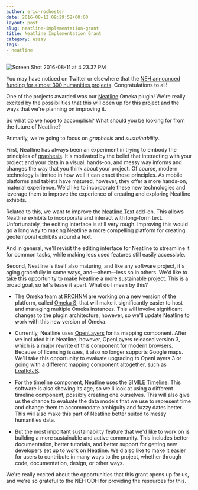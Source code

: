 ```yaml
---
author: eric-rochester
date: 2016-08-12 09:29:52+00:00
layout: post
slug: neatline-implementation-grant
title: Neatline Implementation Grant
category: essay
tags:
- neatline
---
```


![Screen Shot 2016-08-11 at 4.23.37 PM](http://static.scholarslab.org/wp-content/uploads/2016/08/Screen-Shot-2016-08-11-at-4.23.37-PM.png)

You may have noticed on Twitter or elsewhere that the [NEH announced funding for almost 300 humanities projects](http://www.neh.gov/news/press-release/2016-08-09). Congratulations to all!



One of the projects awarded was our [Neatline](http://neatline.org/) Omeka plugin! We're really excited by the possibilities that this will open up for this project and the ways that we're planning on improving it.



So what do we hope to accomplish? What should you be looking for from the future of Neatline?



Primarily, we're going to focus on _graphesis_ and _sustainability_.



First, Neatline has always been an experiment in trying to embody the principles of [graphesis](https://docs.google.com/viewer?a=v&pid=sites&srcid=ZGVmYXVsdGRvbWFpbnxlbmdhZ2VtZW50YnlkZXNpZ258Z3g6NzY1ZGY3ZWRmMmRkYTY3NA). It's motivated by the belief that interacting with your project and your data in a visual, hands-on, and messy way informs and changes the way that you think about your project. Of course, modern technology is limited in how well it can enact these principles. As mobile platforms and tablets have matured, however, they offer a more hands-on, material experience. We'd like to incorporate these new technologies and leverage them to improve the experience of creating and exploring Neatline exhibits.



Related to this, we want to improve the [Neatline Text](https://omeka.org/add-ons/plugins/neatlinetext/) add-on. This allows Neatline exhibits to incorporate and interact with long-form text. Unfortunately, the editing interface is still very rough. Improving this would go a long way to making Neatline a more compelling platform for creating geotemporal exhibits around a text.



And in general, we'll revisit the editing interface for Neatline to streamline it for common tasks, while making less used features still easily accessible.



Second, Neatline is itself also maturing, and like any software project, it's aging gracefully in some ways, and&mdash;ahem&mdash;less so in others. We'd like to take this opportunity to make Neatline a more sustainable project. This is a broad goal, so let's tease it apart. What do I mean by this?





  * The Omeka team at [RRCHNM](http://chnm.gmu.edu/) are working on a new version of the platform, called [Omeka S](https://github.com/omeka/omeka-s), that will make it significantly easier to host and managing multiple Omeka instances. This will involve significant changes to the plugin architecture, however, so we'll update Neatline to work with this new version of Omeka.


  * Currently, Neatline uses [OpenLayers](http://openlayers.org/) for its mapping component. After we included it in Neatline, however, OpenLayers released version 3, which is a major rewrite of this component for modern browsers. Because of licensing issues, it also no longer supports Google maps. We'll take this opportunity to evaluate upgrading to OpenLayers 3 or going with a different mapping component altogether, such as [LeafletJS](http://leafletjs.com/).


  * For the timeline component, Neatline uses the [SIMILE Timeline](http://www.simile-widgets.org/timeline/). This software is also showing its age, so we'll look at using a different timeline component, possibly creating one ourselves. This will also give us the chance to evaluate the data models that we use to represent time and change them to accommodate ambiguity and fuzzy dates better. This will also make this part of Neatline better suited to messy humanities data.


  * But the most important sustainability feature that we'd like to work on is building a more sustainable and active community. This includes better documentation, better tutorials, and better support for getting new developers set up to work on Neatline. We'd also like to make it easier for users to contribute in many ways to the project, whether through code, documentation, design, or other ways.




We're really excited about the opportunities that this grant opens up for us, and we're so grateful to the NEH ODH for providing the resources for this.

